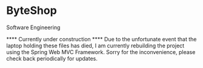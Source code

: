# ByteShop
Software Engineering

**** Currently under construction ****
Due to the unfortunate event that the laptop holding these files has died, I am currently rebuilding the project using the Spring Web MVC Framework. 
Sorry for the inconvenience, please check back periodically for updates. 
